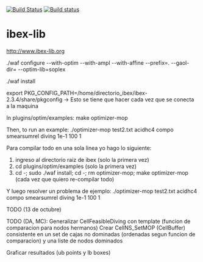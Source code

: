 [![Build Status](https://travis-ci.org/ibex-team/ibex-lib.svg?branch=master)](https://travis-ci.org/ibex-team/ibex-lib)
[![Build status](https://ci.appveyor.com/api/projects/status/9w1wxhvymsohs4gr/branch/master?svg=true)](https://ci.appveyor.com/project/Jordan08/ibex-lib-q0c47/branch/master)

ibex-lib
========

http://www.ibex-lib.org

./waf configure --with-optim  --with-ampl --with-affine --prefix=. --gaol-dir= --optim-lib=soplex

./waf install

export PKG_CONFIG_PATH=/home/directorio_ibex/ibex-2.3.4/share/pkgconfig   -> Esto se tiene que hacer cada vez que se conecta a la maquina

In plugins/optim/examples:
make optimizer-mop

Then, to run an example:
./optimizer-mop test2.txt acidhc4 compo smearsumrel diving 1e-1 100 1

Para compilar todo en una sola linea yo hago lo siguiente:
1. ingreso al directorio raiz de ibex (solo la primera vez)
2. cd plugins/optim/examples (solo la primera vez)
3. cd -; sudo ./waf install; cd -; rm optimizer-mop; make optimizer-mop (cada vez que quiero re-compilar todo)

Y luego resolver un problema de ejemplo:
./optimizer-mop test2.txt acidhc4 compo smearsumrel diving 1e-1 100 1


TODO (13 de octubre)


TODO  (DA, MC): Generalizar CellFeasibleDiving con template (funcion de comparacion para nodos hermanos)
        Crear CellNS_SetMOP (CellBuffer) consistente en un set de cajas no dominadas 
        (ordenadas segun funcion de comparacion) y una liste de nodos dominados 
  
Graficar resultados (ub points y lb boxes)

